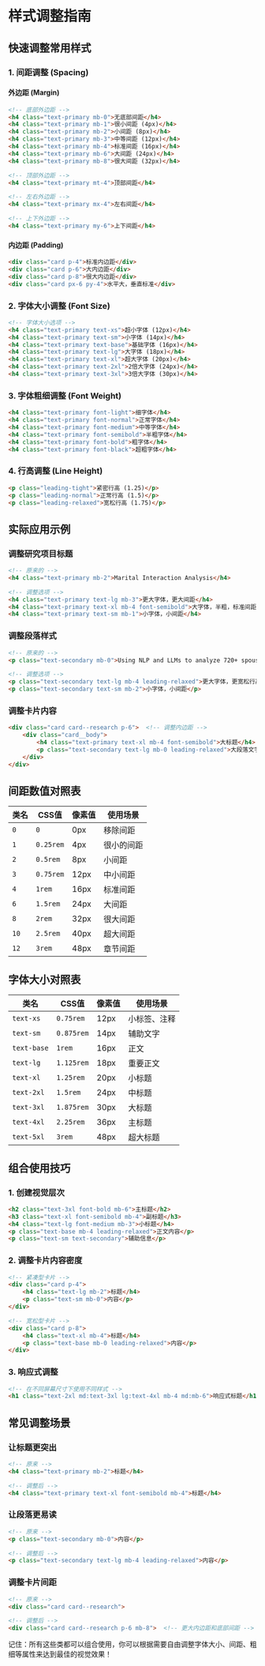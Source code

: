 # 样式调整指南

## 快速调整常用样式

### 1. 间距调整 (Spacing)

#### 外边距 (Margin)
```html
<!-- 底部外边距 -->
<h4 class="text-primary mb-0">无底部间距</h4>
<h4 class="text-primary mb-1">很小间距 (4px)</h4>
<h4 class="text-primary mb-2">小间距 (8px)</h4>
<h4 class="text-primary mb-3">中等间距 (12px)</h4>
<h4 class="text-primary mb-4">标准间距 (16px)</h4>
<h4 class="text-primary mb-6">大间距 (24px)</h4>
<h4 class="text-primary mb-8">很大间距 (32px)</h4>

<!-- 顶部外边距 -->
<h4 class="text-primary mt-4">顶部间距</h4>

<!-- 左右外边距 -->
<h4 class="text-primary mx-4">左右间距</h4>

<!-- 上下外边距 -->
<h4 class="text-primary my-6">上下间距</h4>
```

#### 内边距 (Padding)
```html
<div class="card p-4">标准内边距</div>
<div class="card p-6">大内边距</div>
<div class="card p-8">很大内边距</div>
<div class="card px-6 py-4">水平大，垂直标准</div>
```

### 2. 字体大小调整 (Font Size)

```html
<!-- 字体大小选项 -->
<h4 class="text-primary text-xs">超小字体 (12px)</h4>
<h4 class="text-primary text-sm">小字体 (14px)</h4>
<h4 class="text-primary text-base">基础字体 (16px)</h4>
<h4 class="text-primary text-lg">大字体 (18px)</h4>
<h4 class="text-primary text-xl">超大字体 (20px)</h4>
<h4 class="text-primary text-2xl">2倍大字体 (24px)</h4>
<h4 class="text-primary text-3xl">3倍大字体 (30px)</h4>
```

### 3. 字体粗细调整 (Font Weight)

```html
<h4 class="text-primary font-light">细字体</h4>
<h4 class="text-primary font-normal">正常字体</h4>
<h4 class="text-primary font-medium">中等字体</h4>
<h4 class="text-primary font-semibold">半粗字体</h4>
<h4 class="text-primary font-bold">粗字体</h4>
<h4 class="text-primary font-black">超粗字体</h4>
```

### 4. 行高调整 (Line Height)

```html
<p class="leading-tight">紧密行高 (1.25)</p>
<p class="leading-normal">正常行高 (1.5)</p>
<p class="leading-relaxed">宽松行高 (1.75)</p>
```

## 实际应用示例

### 调整研究项目标题
```html
<!-- 原来的 -->
<h4 class="text-primary mb-2">Marital Interaction Analysis</h4>

<!-- 调整选项 -->
<h4 class="text-primary text-lg mb-3">更大字体，更大间距</h4>
<h4 class="text-primary text-xl mb-4 font-semibold">大字体，半粗，标准间距</h4>
<h4 class="text-primary text-sm mb-1">小字体，小间距</h4>
```

### 调整段落样式
```html
<!-- 原来的 -->
<p class="text-secondary mb-0">Using NLP and LLMs to analyze 720+ spousal interaction texts</p>

<!-- 调整选项 -->
<p class="text-secondary text-lg mb-4 leading-relaxed">更大字体，更宽松行高，更大间距</p>
<p class="text-secondary text-sm mb-2">小字体，小间距</p>
```

### 调整卡片内容
```html
<div class="card card--research p-6">  <!-- 调整内边距 -->
    <div class="card__body">
        <h4 class="text-primary text-xl mb-4 font-semibold">大标题</h4>  <!-- 大字体，半粗 -->
        <p class="text-secondary text-lg mb-0 leading-relaxed">大段落文字</p>  <!-- 大字体，宽松行高 -->
    </div>
</div>
```

## 间距数值对照表

| 类名 | CSS值 | 像素值 | 使用场景 |
|------|-------|--------|----------|
| `0` | `0` | 0px | 移除间距 |
| `1` | `0.25rem` | 4px | 很小的间距 |
| `2` | `0.5rem` | 8px | 小间距 |
| `3` | `0.75rem` | 12px | 中小间距 |
| `4` | `1rem` | 16px | 标准间距 |
| `6` | `1.5rem` | 24px | 大间距 |
| `8` | `2rem` | 32px | 很大间距 |
| `10` | `2.5rem` | 40px | 超大间距 |
| `12` | `3rem` | 48px | 章节间距 |

## 字体大小对照表

| 类名 | CSS值 | 像素值 | 使用场景 |
|------|-------|--------|----------|
| `text-xs` | `0.75rem` | 12px | 小标签、注释 |
| `text-sm` | `0.875rem` | 14px | 辅助文字 |
| `text-base` | `1rem` | 16px | 正文 |
| `text-lg` | `1.125rem` | 18px | 重要正文 |
| `text-xl` | `1.25rem` | 20px | 小标题 |
| `text-2xl` | `1.5rem` | 24px | 中标题 |
| `text-3xl` | `1.875rem` | 30px | 大标题 |
| `text-4xl` | `2.25rem` | 36px | 主标题 |
| `text-5xl` | `3rem` | 48px | 超大标题 |

## 组合使用技巧

### 1. 创建视觉层次
```html
<h2 class="text-3xl font-bold mb-6">主标题</h2>
<h3 class="text-xl font-semibold mb-4">副标题</h3>
<h4 class="text-lg font-medium mb-3">小标题</h4>
<p class="text-base mb-4 leading-relaxed">正文内容</p>
<p class="text-sm text-secondary">辅助信息</p>
```

### 2. 调整卡片内容密度
```html
<!-- 紧凑型卡片 -->
<div class="card p-4">
    <h4 class="text-lg mb-2">标题</h4>
    <p class="text-sm mb-0">内容</p>
</div>

<!-- 宽松型卡片 -->
<div class="card p-8">
    <h4 class="text-xl mb-4">标题</h4>
    <p class="text-base mb-0 leading-relaxed">内容</p>
</div>
```

### 3. 响应式调整
```html
<!-- 在不同屏幕尺寸下使用不同样式 -->
<h1 class="text-2xl md:text-3xl lg:text-4xl mb-4 md:mb-6">响应式标题</h1>
```

## 常见调整场景

### 让标题更突出
```html
<!-- 原来 -->
<h4 class="text-primary mb-2">标题</h4>

<!-- 调整后 -->
<h4 class="text-primary text-xl font-semibold mb-4">标题</h4>
```

### 让段落更易读
```html
<!-- 原来 -->
<p class="text-secondary mb-0">内容</p>

<!-- 调整后 -->
<p class="text-secondary text-lg mb-4 leading-relaxed">内容</p>
```

### 调整卡片间距
```html
<!-- 原来 -->
<div class="card card--research">

<!-- 调整后 -->
<div class="card card--research p-6 mb-8">  <!-- 更大内边距和底部间距 -->
```

记住：所有这些类都可以组合使用，你可以根据需要自由调整字体大小、间距、粗细等属性来达到最佳的视觉效果！